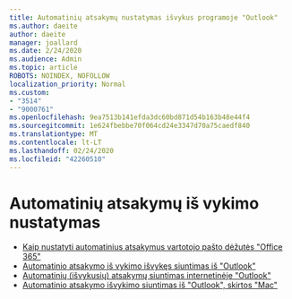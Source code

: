 ```yaml
---
title: Automatinių atsakymų nustatymas išvykus programoje "Outlook"
ms.author: daeite
author: daeite
manager: joallard
ms.date: 2/24/2020
ms.audience: Admin
ms.topic: article
ROBOTS: NOINDEX, NOFOLLOW
localization_priority: Normal
ms.custom:
- "3514"
- "9000761"
ms.openlocfilehash: 9ea7513b141efda3dc60bd871d54b163b48e44f4
ms.sourcegitcommit: 1e624fbebbe70f064cd24e3347d70a75caedf840
ms.translationtype: MT
ms.contentlocale: lt-LT
ms.lasthandoff: 02/24/2020
ms.locfileid: "42260510"
---
```

# <a name="set-up-out-of-office-automatic-replies"></a>Automatinių atsakymų iš vykimo nustatymas

- [Kaip nustatyti automatinius atsakymus vartotojo pašto dėžutės "Office 365"](https://docs.microsoft.com/exchange/troubleshoot/configure-mailboxes/set-automatic-replies)
- [Automatinio atsakymo iš vykimo išvykęs siuntimas iš "Outlook"](https://support.office.com/article/9742f476-5348-4f9f-997f-5e208513bd67)
- [Automatinių (išvykusių) atsakymų siuntimas internetinėje "Outlook"](https://support.office.com/article/0c193ab0-b9e1-4058-84be-a5b014242290)
- [Automatinio atsakymo išvykimo siuntimas iš "Outlook", skirtos "Mac"](https://support.office.com/article/4e07ab75-beda-4f9e-bcdc-44471ebacdee)